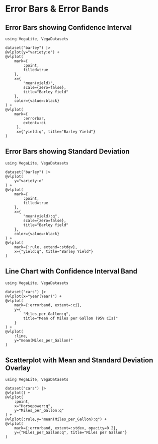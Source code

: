 # Error Bars & Error Bands

## Error Bars showing Confidence Interval

```@example
using VegaLite, VegaDatasets

dataset("barley") |>
@vlplot(y="variety:o") +
@vlplot(
    mark={
        :point,
        filled=true
    },
    x={
        "mean(yield)",
        scale={zero=false},
        title="Barley Yield"
    },
    color={value=:black}
) +
@vlplot(
    mark={
        :errorbar,
        extent=:ci
     },
     x={"yield:q", title="Barley Yield"}
)
```

## Error Bars showing Standard Deviation

```@example
using VegaLite, VegaDatasets

dataset("barley") |>
@vlplot(
    y="variety:o"
) +
@vlplot(
    mark={
        :point,
        filled=true
    },
    x={
        "mean(yield):q",
        scale={zero=false},
        title="Barley Yield"
    },
    color={value=:black}
) +
@vlplot(
    mark={:rule, extend=:stdev},
    x={"yield:q", title="Barley Yield"}
)
```

## Line Chart with Confidence Interval Band

```@example
using VegaLite, VegaDatasets

dataset("cars") |>
@vlplot(x="year(Year)") +
@vlplot(
    mark={:errorband, extent=:ci},
    y={
        "Miles_per_Gallon:q",
        title="Mean of Miles per Gallon (95% CIs)"
    }
) +
@vlplot(
    :line,
    y="mean(Miles_per_Gallon)"
)
```

## Scatterplot with Mean and Standard Deviation Overlay

```@example
using VegaLite, VegaDatasets

dataset("cars") |>
@vlplot() +
@vlplot(
    :point,
    x="Horsepower:q",
    y="Miles_per_Gallon:q"
) +
@vlplot(:rule,y="mean(Miles_per_Gallon):q") +
@vlplot(
    mark={:errorband, extent=:stdev, opacity=0.2},
    y={"Miles_per_Gallon:q", title="Miles per Gallon"}
)
```
